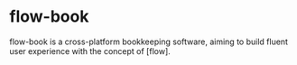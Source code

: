 # flow-book
flow-book is a cross-platform bookkeeping software, aiming to build fluent user experience with the concept of [flow].
